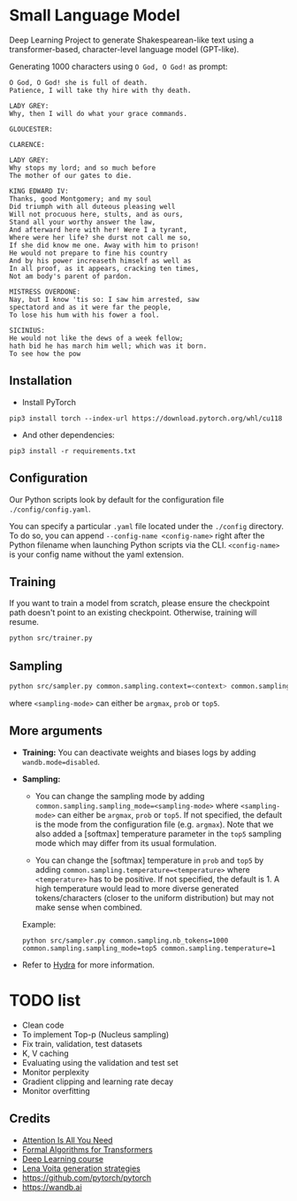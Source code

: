 # Small Language Model
Deep Learning Project to generate Shakespearean-like text using a transformer-based, character-level language model (GPT-like).

Generating $1000$ characters using `O God, O God!` as prompt:
```
O God, O God! she is full of death.
Patience, I will take thy hire with thy death.

LADY GREY:
Why, then I will do what your grace commands.

GLOUCESTER:

CLARENCE:

LADY GREY:
Why stops my lord; and so much before
The mother of our gates to die.

KING EDWARD IV:
Thanks, good Montgomery; and my soul
Did triumph with all duteous pleasing well
Will not procuous here, stults, and as ours,
Stand all your worthy answer the law,
And afterward here with her! Were I a tyrant,
Where were her life? she durst not call me so,
If she did know me one. Away with him to prison!
He would not prepare to fine his country
And by his power increaseth himself as well as
In all proof, as it appears, cracking ten times,
Not am body's parent of pardon.

MISTRESS OVERDONE:
Nay, but I know 'tis so: I saw him arrested, saw
spectatord and as it were far the people,
To lose his hum with his fower a fool.

SICINIUS:
He would not like the dews of a week fellow;
hath bid he has march him well; which was it born.
To see how the pow
```

## Installation

- Install PyTorch

```
pip3 install torch --index-url https://download.pytorch.org/whl/cu118
```

- And other dependencies:
```
pip3 install -r requirements.txt
```

## Configuration

Our Python scripts look by default for the configuration file `./config/config.yaml`. 

You can specify a particular `.yaml` file located under the `./config` directory. To do so, you can append `--config-name <config-name>` right after the Python filename when launching Python scripts via the CLI. `<config-name>` is your config name without the yaml extension.


## Training

If you want to train a model from scratch, please ensure the checkpoint path doesn't point to an existing checkpoint. Otherwise, training will resume.
```bash
python src/trainer.py
```

## Sampling

```bash
python src/sampler.py common.sampling.context=<context> common.sampling.nb_tokens=<nb-chars-to-gen>
```

where `<sampling-mode>` can either be `argmax`, `prob` or `top5`.

## More arguments

- **Training:** You can deactivate weights and biases logs by adding `wandb.mode=disabled`.

- **Sampling:** 
  - You can change the sampling mode by adding `common.sampling.sampling_mode=<sampling-mode>` where `<sampling-mode>` can either be `argmax`, `prob` or `top5`. If not specified, the default is the mode from the configuration file (e.g. `argmax`). Note that we also added a [softmax] temperature parameter in the `top5` sampling mode which may differ from its usual formulation.

  - You can change the [softmax] temperature in `prob` and `top5` by adding `common.sampling.temperature=<temperature>` where `<temperature>` has to be positive. If not specified, the default is $1$. A high temperature would lead to more diverse generated tokens/characters (closer to the uniform distribution) but may not make sense when combined.

  Example:
  ```
  python src/sampler.py common.sampling.nb_tokens=1000 common.sampling.sampling_mode=top5 common.sampling.temperature=1
  ```

- Refer to [Hydra](https://hydra.cc/docs/intro/) for more information.


# TODO list

- Clean code
- To implement Top-p (Nucleus sampling)
- Fix train, validation, test datasets
- K, V caching
- Evaluating using the validation and test set
- Monitor perplexity
- Gradient clipping and learning rate decay
- Monitor overfitting

## Credits
- [Attention Is All You Need](https://arxiv.org/abs/1706.03762)
- [Formal Algorithms for Transformers](https://arxiv.org/abs/2207.09238)
- [Deep Learning course](https://fleuret.org/dlc/materials/dlc-handout-13-3-transformers.pdf)
- [Lena Voita generation strategies](https://lena-voita.github.io/nlp_course/language_modeling.html#generation_strategies)
- https://github.com/pytorch/pytorch
- https://wandb.ai